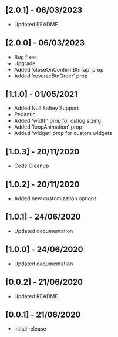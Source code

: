 ## [2.0.1] - 06/03/2023

- Updated README

## [2.0.0] - 06/03/2023

- Bug fixes
- Upgrade
- Added 'closeOnConfirmBtnTap' prop
- Added 'reverseBtnOrder' prop

## [1.1.0] - 01/05/2021

- Added Null Saftey Support
- Pedantic
- Added 'width' prop for dialog sizing
- Added 'loopAnimation' prop
- Added 'widget' prop for custom widgets

## [1.0.3] - 20/11/2020

- Code Cleanup

## [1.0.2] - 20/11/2020

- Added new customization options

## [1.0.1] - 24/06/2020

- Updated documentation

## [1.0.0] - 24/06/2020

- Updated documentation

## [0.0.2] - 21/06/2020

- Updated README

## [0.0.1] - 21/06/2020

- Initial release
